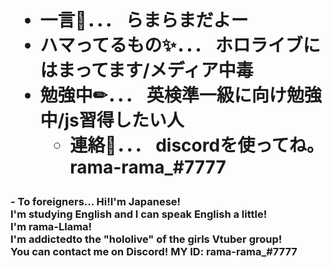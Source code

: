 <body>
<h1>

- 一言💭．．． らまらまだよー<br>
- ハマってるもの✨．．． ホロライブにはまってます/メディア中毒<br>
- 勉強中✏．．． 英検準一級に向け勉強中/js習得したい人<br>
  - 連絡📧．．． discordを使ってね。rama-rama_#7777<br>
</h1>
<h3>
- To foreigners... Hi!I'm Japanese!<br>I'm studying English and I can speak English a little!<br>I'm rama-Llama!<br>I'm addictedto the "hololive" of the girls Vtuber group!<br>You can contact me on Discord! MY ID: rama-rama_#7777<br> 
</h3>
<!---
これを見に来た人たち！こんにちはー！まだまだhtmlも勉強中ですが、がんばりますー！
Hello there! I'm still studying html, but I'll do my best!
--->
</body>
